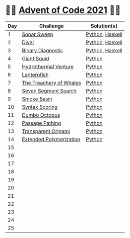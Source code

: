 # :christmas_tree::calendar: [Advent of Code 2021](https://adventofcode.com/2021) :calendar::christmas_tree:

Day | Challenge | Solution(s)
--- | --- | ---
1 | [Sonar Sweep](https://adventofcode.com/2021/day/1) | [Python](https://github.com/rssbrrw/Advent-of-Code-2021/blob/main/days/01/1.py), [Haskell](https://github.com/rssbrrw/Advent-of-Code-2021/blob/main/01/1.hs)
2 | [Dive!](https://adventofcode.com/2021/day/2) | [Python](https://github.com/rssbrrw/Advent-of-Code-2021/blob/main/days/02/2.py), [Haskell](https://github.com/rssbrrw/Advent-of-Code-2021/blob/main/02/2.hs)
3 | [Binary Diagnostic](https://adventofcode.com/2021/day/3) | [Python](https://github.com/rssbrrw/Advent-of-Code-2021/blob/main/days/03/3.py), [Haskell](https://github.com/rssbrrw/Advent-of-Code-2021/blob/main/03/3.hs)
4 | [Giant Squid](https://adventofcode.com/2021/day/4) | [Python](https://github.com/rssbrrw/Advent-of-Code-2021/blob/main/days/04/4.py)
5 | [Hydrothermal Venture](https://adventofcode.com/2021/day/5) | [Python](https://github.com/rssbrrw/Advent-of-Code-2021/blob/main/days/05/5.py)
6 | [Lanternfish](https://adventofcode.com/2021/day/6) | [Python](https://github.com/rssbrrw/Advent-of-Code-2021/blob/main/days/06/6.py)
7 | [The Treachery of Whales](https://adventofcode.com/2021/day/7)| [Python](https://github.com/rssbrrw/Advent-of-Code-2021/blob/main/days/07/7.py)
8 | [Seven Segment Search](https://adventofcode.com/2021/day/8) | [Python](https://github.com/rssbrrw/Advent-of-Code-2021/blob/main/days/08/8.py)
9 | [Smoke Basin](https://adventofcode.com/2021/day/9) | [Python](https://github.com/rssbrrw/Advent-of-Code-2021/blob/main/days/09/9.py)
10 | [Syntax Scoring](https://adventofcode.com/2021/day/10) | [Python](https://github.com/rssbrrw/Advent-of-Code-2021/blob/main/days/10/10.py)
11 | [Dumbo Octopus](https://adventofcode.com/2021/day/11) | [Python](https://github.com/rssbrrw/Advent-of-Code-2021/blob/main/days/11/11.py)
12 | [Passage Pathing](https://adventofcode.com/2021/day/12) | [Python](https://github.com/rssbrrw/Advent-of-Code-2021/blob/main/days/12/12.py)
13 | [Transparent Origami](https://adventofcode.com/2021/day/13) | [Python](https://github.com/rssbrrw/Advent-of-Code-2021/blob/main/days/13/13.py)
14 | [Extended Polymerization](https://adventofcode.com/2021/day/14) | [Python](https://github.com/rssbrrw/Advent-of-Code-2021/blob/main/days/14/14.py)
15 | | |
16 | | |
17 | | |
18 | | |
19 | | |
20 | | |
21 | | |
22 | | |
23 | | |
24 | | |
25 | | |